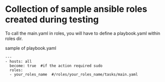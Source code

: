 # Collection of sample ansible roles created during testing

To call the main.yaml in roles, you will have to define a playbook.yaml within roles dir.

sample of playbook.yaml

```
---
- hosts: all
  become: true  #if the action required sudo
  roles:
  - your_roles_name  #/roles/your_roles_name/tasks/main.yaml

